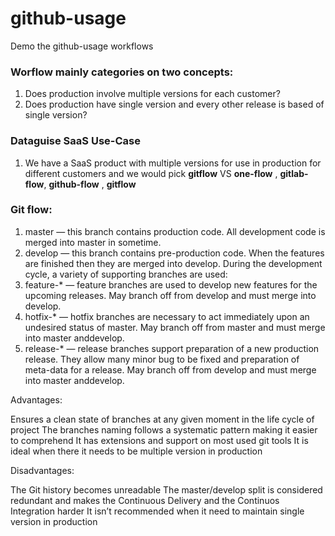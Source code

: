 # github-usage
Demo the github-usage workflows

### Worflow mainly categories on two concepts:
1. Does production involve multiple versions for each customer?
2. Does production have single version and every other release is based of single version?

### Dataguise SaaS Use-Case
1. We have a SaaS product with multiple versions for use in production for different customers and we would pick **gitflow** VS **one-flow** , **gitlab-flow**, **github-flow** , **gitflow**

### Git flow:
1. master — this branch contains production code. All development code is merged into master in sometime.
2. develop — this branch contains pre-production code. When the features are finished then they are merged into develop.
During the development cycle, a variety of supporting branches are used:
3. feature-* — feature branches are used to develop new features for the upcoming releases. May branch off from develop and must merge into develop.
4. hotfix-* — hotfix branches are necessary to act immediately upon an undesired status of master. May branch off from master and must merge into master anddevelop.
5. release-* — release branches support preparation of a new production release. They allow many minor bug to be fixed and preparation of meta-data for a release. May branch off from develop and must merge into master anddevelop.

Advantages:

Ensures a clean state of branches at any given moment in the life cycle of project
The branches naming follows a systematic pattern making it easier to comprehend
It has extensions and support on most used git tools
It is ideal when there it needs to be multiple version in production

Disadvantages:

The Git history becomes unreadable
The master/develop split is considered redundant and makes the Continuous Delivery and the Continuos Integration harder
It isn’t recommended when it need to maintain single version in production
